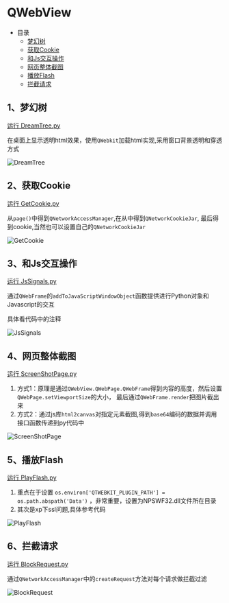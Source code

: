 # QWebView

- 目录
  - [梦幻树](#1梦幻树)
  - [获取Cookie](#2获取Cookie)
  - [和Js交互操作](#3和Js交互操作)
  - [网页整体截图](#4网页整体截图)
  - [播放Flash](#5播放Flash)
  - [拦截请求](#6拦截请求)

## 1、梦幻树

[运行 DreamTree.py](DreamTree.py)

在桌面上显示透明html效果，使用`QWebkit`加载html实现,采用窗口背景透明和穿透方式

![DreamTree](ScreenShot/DreamTree.png)

## 2、获取Cookie

[运行 GetCookie.py](GetCookie.py)

从`page()`中得到`QNetworkAccessManager`,在从中得到`QNetworkCookieJar`,
最后得到cookie,当然也可以设置自己的`QNetworkCookieJar`

![GetCookie](ScreenShot/GetCookie.png)

## 3、和Js交互操作

[运行 JsSignals.py](JsSignals.py)

通过`QWebFrame`的`addToJavaScriptWindowObject`函数提供进行Python对象和Javascript的交互

具体看代码中的注释

![JsSignals](ScreenShot/JsSignals.gif)

## 4、网页整体截图

[运行 ScreenShotPage.py](ScreenShotPage.py)

1. 方式1：原理是通过`QWebView.QWebPage.QWebFrame`得到内容的高度，然后设置`QWebPage.setViewportSize`的大小，
最后通过`QWebFrame.render`把图片截出来
2. 方式2：通过js库`html2canvas`对指定元素截图,得到`base64`编码的数据并调用接口函数传递到py代码中

![ScreenShotPage](ScreenShot/ScreenShotPage.gif)

## 5、播放Flash

[运行 PlayFlash.py](PlayFlash.py)

1. 重点在于设置 `os.environ['QTWEBKIT_PLUGIN_PATH'] = os.path.abspath('Data')` ，非常重要，设置为NPSWF32.dll文件所在目录
2. 其次是xp下ssl问题,具体参考代码

![PlayFlash](ScreenShot/PlayFlash.gif)

## 6、拦截请求

[运行 BlockRequest.py](BlockRequest.py)

通过`QNetworkAccessManager`中的`createRequest`方法对每个请求做拦截过滤

![BlockRequest](ScreenShot/BlockRequest.png)
